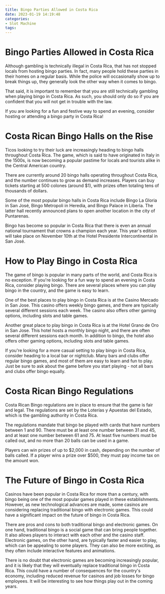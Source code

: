 ```yaml
---
title: Bingo Parties Allowed in Costa Rica
date: 2023-01-19 14:19:48
categories:
- Slot Machine
tags:
---
```



#  Bingo Parties Allowed in Costa Rica

Although gambling is technically illegal in Costa Rica, that has not stopped locals from hosting bingo parties. In fact, many people hold these parties in their homes on a regular basis. While the police will occasionally show up to break things up, they generally look the other way when it comes to bingo.

That said, it is important to remember that you are still technically gambling when playing bingo in Costa Rica. As such, you should only do so if you are confident that you will not get in trouble with the law.

If you are looking for a fun and festive way to spend an evening, consider hosting or attending a bingo party in Costa Rica!

#  Costa Rican Bingo Halls on the Rise

Ticos looking to try their luck are increasingly heading to bingo halls throughout Costa Rica. The game, which is said to have originated in Italy in the 1500s, is now becoming a popular pastime for locals and tourists alike in the Central American country.

There are currently around 20 bingo halls operating throughout Costa Rica, and the number continues to grow as demand increases. Players can buy tickets starting at 500 colones (around $1), with prizes often totaling tens of thousands of dollars.

Some of the most popular bingo halls in Costa Rica include Bingo La Gloria in San José, Bingo Metropoli in Heredia, and Bingo Palace in Liberia. The latter hall recently announced plans to open another location in the city of Puntarenas.

Bingo has become so popular in Costa Rica that there is even an annual national tournament that crowns a champion each year. This year's edition will take place on November 10th at the Hotel Presidente Intercontinental in San José.

#  How to Play Bingo in Costa Rica

The game of bingo is popular in many parts of the world, and Costa Rica is no exception. If you're looking for a fun way to spend an evening in Costa Rica, consider playing bingo. There are several places where you can play bingo in the country, and the game is easy to learn.

One of the best places to play bingo in Costa Rica is at the Casino Mercado in San Jose. This casino offers weekly bingo games, and there are typically several different sessions each week. The casino also offers other gaming options, including slots and table games.

Another great place to play bingo in Costa Rica is at the Hotel Grano de Oro in San Jose. This hotel hosts a monthly bingo night, and there are often several different sessions each month. In addition to bingo, the hotel also offers other gaming options, including slots and table games.

If you're looking for a more casual setting to play bingo in Costa Rica, consider heading to a local bar or nightclub. Many bars and clubs offer regular bingo games, and most of them are easy to learn and fun to play. Just be sure to ask about the game before you start playing - not all bars and clubs offer bingo equally.

#  Costa Rican Bingo Regulations

Costa Rican Bingo regulations are in place to ensure that the game is fair and legal. The regulations are set by the Loterías y Apuestas del Estado, which is the gambling authority in Costa Rica.

The regulations mandate that bingo be played with cards that have numbers between 1 and 90. There must be at least one number between 31 and 45, and at least one number between 61 and 75. At least five numbers must be called out, and no more than 20 balls can be used in a game.

Players can win prizes of up to $2,000 in cash, depending on the number of balls called. If a player wins a prize over $500, they must pay income tax on the amount won.

#  The Future of Bingo in Costa Rica



Casinos have been popular in Costa Rica for more than a century, with bingo being one of the most popular games played in these establishments. However, as new technological advances are made, some casinos are considering replacing traditional bingo with electronic games. This could have a significant impact on the future of bingo in Costa Rica.

There are pros and cons to both traditional bingo and electronic games. On one hand, traditional bingo is a social game that can bring people together. It also allows players to interact with each other and the casino staff. Electronic games, on the other hand, are typically faster and easier to play, which can be appealing to some players. They can also be more exciting, as they often include interactive features and animations.

There is no doubt that electronic games are becoming increasingly popular, and it is likely that they will eventually replace traditional bingo in Costa Rica. This could have a number of consequences for the country's economy, including reduced revenue for casinos and job losses for bingo employees. It will be interesting to see how things play out in the coming years.